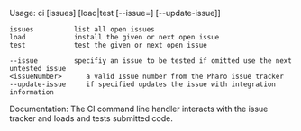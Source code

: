 Usage: ci [issues] [load|test [--issue=<issueNumber>] [--update-issue]]

	issues          list all open issues
	load            install the given or next open issue
	test            test the given or next open issue
	
	--issue         specifiy an issue to be tested if omitted use the next untested issue
	<issueNumber>      a valid Issue number from the Pharo issue tracker
	--update-issue     if specified updates the issue with integration information
	
Documentation:
The CI command line handler interacts with the issue tracker and loads and tests submitted code.

